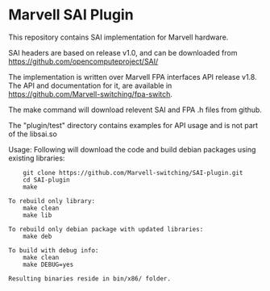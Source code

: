 # Marvell SAI Plugin
This repository contains SAI implementation for Marvell hardware.


SAI headers are based on release v1.0, and can be downloaded from https://github.com/opencomputeproject/SAI/

The implementation is written over Marvell FPA interfaces API release v1.8. The API and documentation for it, are available in https://github.com/Marvell-switching/fpa-switch.

The make command will download relevent SAI and FPA .h files from github.

The "plugin/test" directory contains examples for API usage and is not part of the libsai.so

Usage:
    Following will download the code and build debian packages using existing libraries:

        git clone https://github.com/Marvell-switching/SAI-plugin.git
        cd SAI-plugin
        make

    To rebuild only library:
        make clean
        make lib

    To rebuild only debian package with updated libraries:
        make deb

    To build with debug info:
    	make clean
        make DEBUG=yes

    Resulting binaries reside in bin/x86/ folder.
 

